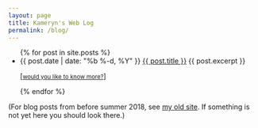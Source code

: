 ```yaml
---
layout: page
title: Kameryn's Web Log
permalink: /blog/
---
```


<div class="home">


  <ul class="post-list">
    {% for post in site.posts %}
      <li>
        <span class="post-meta">{{ post.date | date: "%b %-d, %Y" }}</span>
        <a class="post-link" href="{{ post.url | prepend: site.baseurl }}">{{ post.title }}</a>
		{{ post.excerpt }} <p>[<a href="{{ post.url | prepend: site.baseurl }}"><small>would you like to know more?</small></a>]</p>
      </li>
    {% endfor %}
  </ul>
</div>

  (For blog posts from before summer 2018, see <a href="https://kamerynblog.wordpress.com">my old site</a>. If something is not yet here you should look there.)
